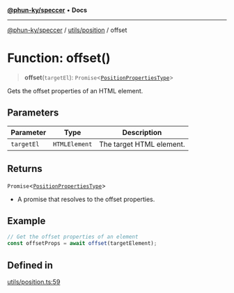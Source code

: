 [**@phun-ky/speccer**](../../../README.md) • **Docs**

***

[@phun-ky/speccer](../../../README.md) / [utils/position](../README.md) / offset

# Function: offset()

> **offset**(`targetEl`): `Promise`\<[`PositionPropertiesType`](../../../types/position/type-aliases/PositionPropertiesType.md)\>

Gets the offset properties of an HTML element.

## Parameters

| Parameter | Type | Description |
| ------ | ------ | ------ |
| `targetEl` | `HTMLElement` | The target HTML element. |

## Returns

`Promise`\<[`PositionPropertiesType`](../../../types/position/type-aliases/PositionPropertiesType.md)\>

- A promise that resolves to the offset properties.

## Example

```ts
// Get the offset properties of an element
const offsetProps = await offset(targetElement);
```

## Defined in

[utils/position.ts:59](https://github.com/phun-ky/speccer/blob/main/src/utils/position.ts#L59)

